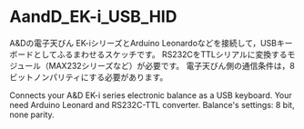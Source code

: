 # AandD_EK-i_USB_HID
A&Dの電子天びん EK-iシリーズとArduino Leonardoなどを接続して，USBキーボードとしてふるまわせるスケッチです。
RS232CをTTLシリアルに変換するモジュール（MAX232シリーズなど）が必要です。
電子天びん側の通信条件は，8ビットノンパリティにする必要があります。

Connects your A&D EK-i series electronic balance as a USB keyboard.
Your need Arduino Leonard and RS232C-TTL converter.
Balance's settings: 8 bit, none parity.

